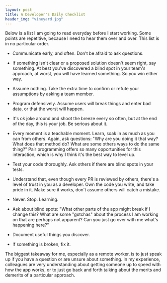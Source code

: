```yaml
---
layout: post
title: A Developer's Daily Checklist
header_img: "vineyard.jpg"
---
```

<p>Below is a list I am going to read everyday before I start working. Some points are repetitive, because I need to hear them over and over. This list is in no particular order.</p>

<ul>
<li><p>Communicate early, and often. Don't be afraid to ask questions.</p></li>
<li><p>If something isn't clear or a proposed solution doesn't seem right, say something. At best you've discovered a blind spot in your team's approach, at worst, you will have learned something. So you win either way.</p></li>
<li><p>Assume nothing. Take the extra time to confirm or refute your assumptions by asking a team member.</p></li>
<li><p>Program defensively. Assume users will break things and enter bad data, or that the worst will happen.</p></li>
<li><p>It's ok joke around and shoot the breeze every so often, but at the end of the day, this is your job. Be serious about it.</p></li>
<li><p>Every moment is a teachable moment. Learn, soak in as much as you can from others. Again, ask questions: "Why are you doing it that way? What does that method do? What are some others ways to do the same thing?" Pair programming offers so many opportunities for this interaction, which is why I think it's the best way to level up.</p></li>
<li><p>Test your code thoroughly. Ask others if there are blind spots in your tests.</p></li>
<li><p>Understand that, even though every PR is reviewed by others, there's a level of trust in you as a developer. Own the code you write, and take pride in it. Make sure it works, don't assume others will catch a mistake.</p></li>
<li><p>Never. Stop. Learning.</p></li>
<li><p>Ask about blind spots: "What other parts of the app might break if I change this? What are some "gotchas" about the process I am working on that are perhaps not apparent? Can you just go over with me what's happening here?"</p></li>
<li><p>Document useful things you discover.</p></li>
<li><p>If something is broken, fix it.</p></li>
</ul>

<p>The biggest takeaway for me, especially as a remote worker, is to just speak up if you have a question or are unsure about something. In my experience, colleagues are very understanding about getting someone up to speed with how the app works, or to just go back and forth talking about the merits and demerits of a particular approach.</p>
